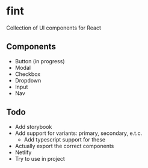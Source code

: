 # fint

Collection of UI components for React

## Components

- Button (in progress)
- Modal
- Checkbox
- Dropdown
- Input
- Nav

## Todo

- Add storybook
- Add support for variants: primary, secondary, e.t.c.
  - Add typescript support for these
- Actually export the correct components
- Netlify
- Try to use in project

